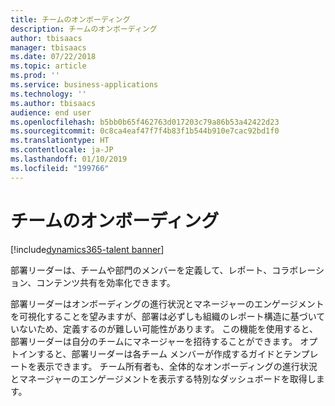 ```yaml
---
title: チームのオンボーディング
description: チームのオンボーディング
author: tbisaacs
manager: tbisaacs
ms.date: 07/22/2018
ms.topic: article
ms.prod: ''
ms.service: business-applications
ms.technology: ''
ms.author: tbisaacs
audience: end user
ms.openlocfilehash: b5bb0b65f462763d017203c79a86b53a42422d23
ms.sourcegitcommit: 0c8ca4eaf47f7f4b83f1b544b910e7cac92bd1f0
ms.translationtype: HT
ms.contentlocale: ja-JP
ms.lasthandoff: 01/10/2019
ms.locfileid: "199766"
---
```

#  <a name="onboarding-teams"></a>チームのオンボーディング

[!include[dynamics365-talent banner](../../includes/dynamics365-talent.md)]



部署リーダーは、チームや部門のメンバーを定義して、レポート、コラボレーション、コンテンツ共有を効率化できます。

部署リーダーはオンボーディングの進行状況とマネージャーのエンゲージメントを可視化することを望みますが、部署は必ずしも組織のレポート構造に基づいていないため、定義するのが難しい可能性があります。 この機能を使用すると、部署リーダーは自分のチームにマネージャーを招待することができます。 オプトインすると、部署リーダーは各チーム メンバーが作成するガイドとテンプレートを表示できます。 チーム所有者も、全体的なオンボーディングの進行状況とマネージャーのエンゲージメントを表示する特別なダッシュボードを取得します。 

<!--
## Who uses this feature
Department leaders and managers of managers.
## License required
Talent license 
## Development status
In development
## Target timeframe
Public Preview: August
-->
